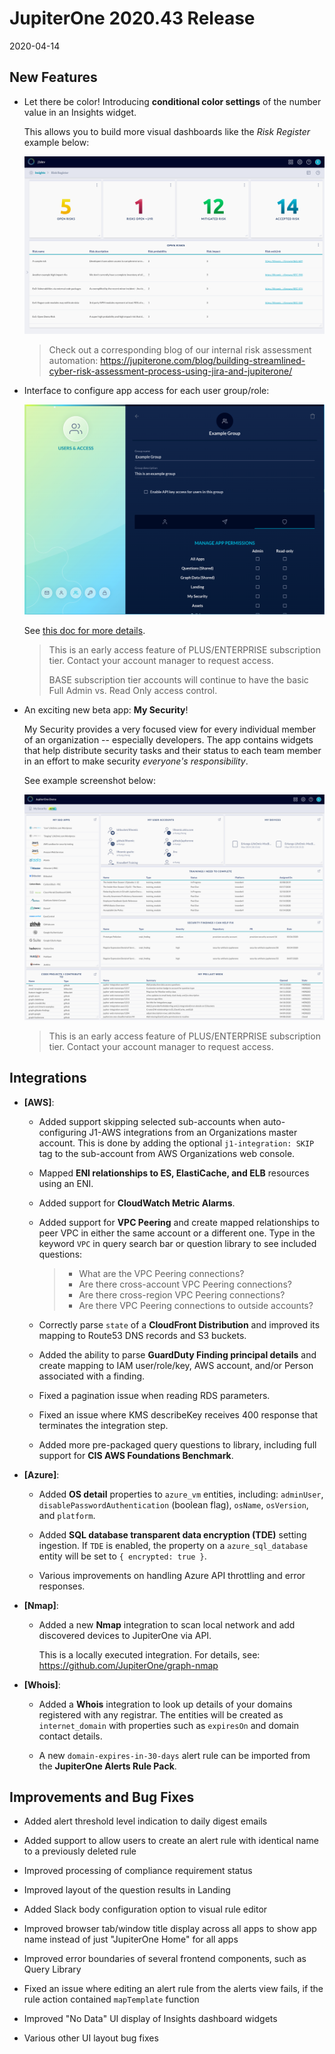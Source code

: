 # JupiterOne 2020.43 Release

2020-04-14

## New Features

- Let there be color! Introducing **conditional color settings** of the number
  value in an Insights widget.
  
  This allows you to build more visual dashboards like the _Risk Register_
  example below:

  ![insights-risk-register](../assets/dashboard-risk-register.png)

  > Check out a corresponding blog of our internal risk assessment automation:
  > <https://jupiterone.com/blog/building-streamlined-cyber-risk-assessment-process-using-jira-and-jupiterone/>

- Interface to configure app access for each user group/role:

  ![app-permissions](../assets/app-permissions.png)

  See [this doc for more details](../docs/jupiterone-access-controls.md).

  > This is an early access feature of PLUS/ENTERPRISE subscription tier.
  > Contact your account manager to request access.
  >
  > BASE subscription tier accounts will continue to have the basic Full Admin
  > vs. Read Only access control.

- An exciting new beta app: **My Security**!

  My Security provides a very focused view for every individual member of an
  organization -- especially developers. The app contains widgets that help
  distribute security tasks and their status to each team member in an effort to
  make security *everyone's responsibility*.

  See example screenshot below:

  ![my-security-beta](../assets/my-security-beta.png)

  > This is an early access feature of PLUS/ENTERPRISE subscription tier.
  > Contact your account manager to request access.

## Integrations

- **[AWS]**:

  - Added support skipping selected sub-accounts when auto-configuring J1-AWS
    integrations from an Organizations master account. This is done by adding
    the optional `j1-integration: SKIP` tag to the sub-account from AWS
    Organizations web console.

  - Mapped **ENI relationships to ES, ElastiCache, and ELB** resources using an
    ENI.

  - Added support for **CloudWatch Metric Alarms**.

  - Added support for **VPC Peering** and create mapped relationships to peer
    VPC in either the same account or a different one. Type in the keyword `VPC`
    in query search bar or question library to see included questions:

    > - What are the VPC Peering connections?
    > - Are there cross-account VPC Peering connections?
    > - Are there cross-region VPC Peering connections?
    > - Are there VPC Peering connections to outside accounts?

  - Correctly parse `state` of a **CloudFront Distribution** and improved its
    mapping to Route53 DNS records and S3 buckets.

  - Added the ability to parse **GuardDuty Finding principal details** and
    create mapping to IAM user/role/key, AWS account, and/or Person associated
    with a finding.

  - Fixed a pagination issue when reading RDS parameters.

  - Fixed an issue where KMS describeKey receives 400 response that terminates
    the integration step.

  - Added more pre-packaged query questions to library, including full support
    for **CIS AWS Foundations Benchmark**.

- **[Azure]**:

  - Added **OS detail** properties to `azure_vm` entities, including:
    `adminUser`, `disablePasswordAuthentication` (boolean flag), `osName`,
    `osVersion`, and `platform`.
  
  - Added **SQL database transparent data encryption (TDE)** setting ingestion.
    If `TDE` is enabled, the property on a `azure_sql_database` entity will be
    set to `{ encrypted: true }`.

  - Various improvements on handling Azure API throttling and error responses.

- **[Nmap]**:

  - Added a new **Nmap** integration to scan local network and add discovered
    devices to JupiterOne via API.

    This is a locally executed integration. For details, see:
    <https://github.com/JupiterOne/graph-nmap>

- **[Whois]**:

  - Added a **Whois** integration to look up details of your domains registered
    with any registrar. The entities will be created as `internet_domain` with
    properties such as `expiresOn` and domain contact details.

  - A new `domain-expires-in-30-days` alert rule can be imported from the
    **JupiterOne Alerts Rule Pack**.

## Improvements and Bug Fixes

- Added alert threshold level indication to daily digest emails

- Added support to allow users to create an alert rule with identical name to a
  previously deleted rule

- Improved processing of compliance requirement status

- Improved layout of the question results in Landing

- Added Slack body configuration option to visual rule editor

- Improved browser tab/window title display across all apps to show app name
  instead of just "JupiterOne Home" for all apps

- Improved error boundaries of several frontend components, such as Query Library

- Fixed an issue where editing an alert rule from the alerts view fails, if the
  rule action contained `mapTemplate` function

- Improved "No Data" UI display of Insights dashboard widgets

- Various other UI layout bug fixes
